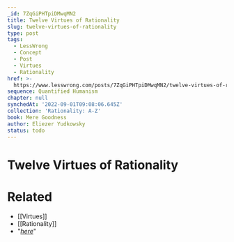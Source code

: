 ```yaml
---
_id: 7ZqGiPHTpiDMwqMN2
title: Twelve Virtues of Rationality
slug: twelve-virtues-of-rationality
type: post
tags:
  - LessWrong
  - Concept
  - Post
  - Virtues
  - Rationality
href: >-
  https://www.lesswrong.com/posts/7ZqGiPHTpiDMwqMN2/twelve-virtues-of-rationality
sequence: Quantified Humanism
chapter: null
synchedAt: '2022-09-01T09:08:06.645Z'
collection: 'Rationality: A-Z'
book: Mere Goodness
author: Eliezer Yudkowsky
status: todo
---
```


# Twelve Virtues of Rationality


# Related

- [[Virtues]]
- [[Rationality]]
- "[_here_](http://yudkowsky.net/rational/virtues/)"
